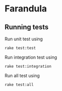 # Farandula

## Running tests
Run unit test using

```shell
rake test:test
```
Run integration test using
```shell
rake test:integration
```

Run all test using
```shell
rake test:all
```
